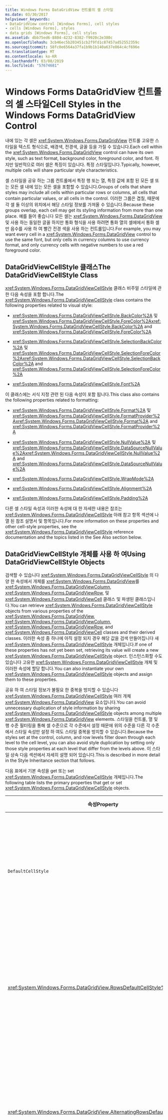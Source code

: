```yaml
---
title: Windows Forms DataGridView 컨트롤의 셀 스타일
ms.date: 03/30/2017
helpviewer_keywords:
- DataGridView control [Windows Forms], cell styles
- cells [Windows Forms], styles
- data grids [Windows Forms], cell styles
ms.assetid: dbb75ed6-8804-4232-8382-f9920c2e380c
ms.openlocfilehash: 3cb46ec5b203451cb2f9fd1c87457ad52552359c
ms.sourcegitcommit: 58fc0e6564a37fa1b9b1b140a637e864c4cf696e
ms.translationtype: MT
ms.contentlocale: ko-KR
ms.lasthandoff: 03/08/2019
ms.locfileid: "57674681"
---
```

# <a name="cell-styles-in-the-windows-forms-datagridview-control"></a><span data-ttu-id="0f9ac-102">Windows Forms DataGridView 컨트롤의 셀 스타일</span><span class="sxs-lookup"><span data-stu-id="0f9ac-102">Cell Styles in the Windows Forms DataGridView Control</span></span>
<span data-ttu-id="0f9ac-103">내에 있는 각 셀은 <xref:System.Windows.Forms.DataGridView> 컨트롤 고유한 스타일을 텍스트 형식으로, 배경색, 전경색, 글꼴 등을 가질 수 있습니다.</span><span class="sxs-lookup"><span data-stu-id="0f9ac-103">Each cell within the <xref:System.Windows.Forms.DataGridView> control can have its own style, such as text format, background color, foreground color, and font.</span></span> <span data-ttu-id="0f9ac-104">하지만 일반적으로 여러 셀은 특징이 있습니다. 특정 스타일입니다.</span><span class="sxs-lookup"><span data-stu-id="0f9ac-104">Typically, however, multiple cells will share particular style characteristics.</span></span>  
  
 <span data-ttu-id="0f9ac-105">셀 스타일을 공유 하는 그룹 컨트롤에서 특정 행 또는 열, 특정 값에 포함 된 모든 셀 또는 모든 셀 내에 있는 모든 셀을 포함할 수 있습니다.</span><span class="sxs-lookup"><span data-stu-id="0f9ac-105">Groups of cells that share styles may include all cells within particular rows or columns, all cells that contain particular values, or all cells in the control.</span></span> <span data-ttu-id="0f9ac-106">이러한 그룹은 겹칠, 때문에 각 셀 둘 이상의 위치에서 해당 스타일 정보를 가져올 수 있습니다.</span><span class="sxs-lookup"><span data-stu-id="0f9ac-106">Because these groups overlap, each cell may get its styling information from more than one place.</span></span> <span data-ttu-id="0f9ac-107">예를 들어 좋습니다 모든 셀는 <xref:System.Windows.Forms.DataGridView> 및 사용 하는 동일한 글꼴 하지만 통화 형식을 사용 하려면 통화 열의 셀에에서 통화 셀만 음수를 사용 하 여 빨간 전경 색을 사용 하는 컨트롤입니다.</span><span class="sxs-lookup"><span data-stu-id="0f9ac-107">For example, you may want every cell in a <xref:System.Windows.Forms.DataGridView> control to use the same font, but only cells in currency columns to use currency format, and only currency cells with negative numbers to use a red foreground color.</span></span>  
  
## <a name="the-datagridviewcellstyle-class"></a><span data-ttu-id="0f9ac-108">DataGridViewCellStyle 클래스</span><span class="sxs-lookup"><span data-stu-id="0f9ac-108">The DataGridViewCellStyle Class</span></span>  
 <span data-ttu-id="0f9ac-109"><xref:System.Windows.Forms.DataGridViewCellStyle> 클래스 비주얼 스타일에 관한 다음 속성을 포함 합니다.</span><span class="sxs-lookup"><span data-stu-id="0f9ac-109">The <xref:System.Windows.Forms.DataGridViewCellStyle> class contains the following properties related to visual style:</span></span>  
  
-   <span data-ttu-id="0f9ac-110"><xref:System.Windows.Forms.DataGridViewCellStyle.BackColor%2A> 및 <xref:System.Windows.Forms.DataGridViewCellStyle.ForeColor%2A></span><span class="sxs-lookup"><span data-stu-id="0f9ac-110"><xref:System.Windows.Forms.DataGridViewCellStyle.BackColor%2A> and <xref:System.Windows.Forms.DataGridViewCellStyle.ForeColor%2A></span></span>  
  
-   <span data-ttu-id="0f9ac-111"><xref:System.Windows.Forms.DataGridViewCellStyle.SelectionBackColor%2A> 및 <xref:System.Windows.Forms.DataGridViewCellStyle.SelectionForeColor%2A></span><span class="sxs-lookup"><span data-stu-id="0f9ac-111"><xref:System.Windows.Forms.DataGridViewCellStyle.SelectionBackColor%2A> and <xref:System.Windows.Forms.DataGridViewCellStyle.SelectionForeColor%2A></span></span>  
  
-   <xref:System.Windows.Forms.DataGridViewCellStyle.Font%2A>  
  
 <span data-ttu-id="0f9ac-112">이 클래스에는 서식 지정 관련 된 다음 속성이 포함 됩니다.</span><span class="sxs-lookup"><span data-stu-id="0f9ac-112">This class also contains the following properties related to formatting:</span></span>  
  
-   <span data-ttu-id="0f9ac-113"><xref:System.Windows.Forms.DataGridViewCellStyle.Format%2A> 및 <xref:System.Windows.Forms.DataGridViewCellStyle.FormatProvider%2A></span><span class="sxs-lookup"><span data-stu-id="0f9ac-113"><xref:System.Windows.Forms.DataGridViewCellStyle.Format%2A> and <xref:System.Windows.Forms.DataGridViewCellStyle.FormatProvider%2A></span></span>  
  
-   <span data-ttu-id="0f9ac-114"><xref:System.Windows.Forms.DataGridViewCellStyle.NullValue%2A> 및 <xref:System.Windows.Forms.DataGridViewCellStyle.DataSourceNullValue%2A></span><span class="sxs-lookup"><span data-stu-id="0f9ac-114"><xref:System.Windows.Forms.DataGridViewCellStyle.NullValue%2A> and <xref:System.Windows.Forms.DataGridViewCellStyle.DataSourceNullValue%2A></span></span>  
  
-   <xref:System.Windows.Forms.DataGridViewCellStyle.WrapMode%2A>  
  
-   <xref:System.Windows.Forms.DataGridViewCellStyle.Alignment%2A>  
  
-   <xref:System.Windows.Forms.DataGridViewCellStyle.Padding%2A>  
  
 <span data-ttu-id="0f9ac-115">다른 셀 스타일 속성과 이러한 속성에 대 한 자세한 내용은 참조는 <xref:System.Windows.Forms.DataGridViewCellStyle> 아래 참고 항목 섹션에 나열 된 참조 설명서 및 항목입니다.</span><span class="sxs-lookup"><span data-stu-id="0f9ac-115">For more information on these properties and other cell-style properties, see the <xref:System.Windows.Forms.DataGridViewCellStyle> reference documentation and the topics listed in the See Also section below.</span></span>  
  
## <a name="using-datagridviewcellstyle-objects"></a><span data-ttu-id="0f9ac-116">DataGridViewCellStyle 개체를 사용 하 여</span><span class="sxs-lookup"><span data-stu-id="0f9ac-116">Using DataGridViewCellStyle Objects</span></span>  
 <span data-ttu-id="0f9ac-117">검색할 수 있습니다 <xref:System.Windows.Forms.DataGridViewCellStyle> 의 다양 한 속성에서 개체를 <xref:System.Windows.Forms.DataGridView>를 <xref:System.Windows.Forms.DataGridViewColumn>, <xref:System.Windows.Forms.DataGridViewRow>, 및 <xref:System.Windows.Forms.DataGridViewCell> 클래스 및 파생된 클래스입니다.</span><span class="sxs-lookup"><span data-stu-id="0f9ac-117">You can retrieve <xref:System.Windows.Forms.DataGridViewCellStyle> objects from various properties of the <xref:System.Windows.Forms.DataGridView>, <xref:System.Windows.Forms.DataGridViewColumn>, <xref:System.Windows.Forms.DataGridViewRow>, and <xref:System.Windows.Forms.DataGridViewCell> classes and their derived classes.</span></span> <span data-ttu-id="0f9ac-118">이러한 속성 중 하나에 아직 설정 되지 경우 해당 값을 검색 만들어집니다 새 <xref:System.Windows.Forms.DataGridViewCellStyle> 개체입니다.</span><span class="sxs-lookup"><span data-stu-id="0f9ac-118">If one of these properties has not yet been set, retrieving its value will create a new <xref:System.Windows.Forms.DataGridViewCellStyle> object.</span></span> <span data-ttu-id="0f9ac-119">인스턴스화할 수도 있습니다 고유한 <xref:System.Windows.Forms.DataGridViewCellStyle> 개체 및 이러한 속성에 할당 합니다.</span><span class="sxs-lookup"><span data-stu-id="0f9ac-119">You can also instantiate your own <xref:System.Windows.Forms.DataGridViewCellStyle> objects and assign them to these properties.</span></span>  
  
 <span data-ttu-id="0f9ac-120">공유 하 여 스타일 정보가 불필요 한 중복을 방지할 수 있습니다 <xref:System.Windows.Forms.DataGridViewCellStyle> 여러 개체 <xref:System.Windows.Forms.DataGridView> 요소입니다.</span><span class="sxs-lookup"><span data-stu-id="0f9ac-120">You can avoid unnecessary duplication of style information by sharing <xref:System.Windows.Forms.DataGridViewCellStyle> objects among multiple <xref:System.Windows.Forms.DataGridView> elements.</span></span> <span data-ttu-id="0f9ac-121">스타일을 컨트롤, 열 및 행 수준 필터링을 통해 셀 수준으로 각 수준에서 설정 때문에 위의 수준을 다른 각 수준에서 스타일 속성만 설정 하 여도 스타일 중복을 방지할 수 있습니다.</span><span class="sxs-lookup"><span data-stu-id="0f9ac-121">Because the styles set at the control, column, and row levels filter down through each level to the cell level, you can also avoid style duplication by setting only those style properties at each level that differ from the levels above.</span></span> <span data-ttu-id="0f9ac-122">이 스타일 상속 다음 섹션에서 자세히 설명 되어 있습니다.</span><span class="sxs-lookup"><span data-stu-id="0f9ac-122">This is described in more detail in the Style Inheritance section that follows.</span></span>  
  
 <span data-ttu-id="0f9ac-123">다음 표에서 기본 속성을 get 또는 set <xref:System.Windows.Forms.DataGridViewCellStyle> 개체입니다.</span><span class="sxs-lookup"><span data-stu-id="0f9ac-123">The following table lists the primary properties that get or set <xref:System.Windows.Forms.DataGridViewCellStyle> objects.</span></span>  
  
|<span data-ttu-id="0f9ac-124">속성</span><span class="sxs-lookup"><span data-stu-id="0f9ac-124">Property</span></span>|<span data-ttu-id="0f9ac-125">클래스</span><span class="sxs-lookup"><span data-stu-id="0f9ac-125">Classes</span></span>|<span data-ttu-id="0f9ac-126">설명</span><span class="sxs-lookup"><span data-stu-id="0f9ac-126">Description</span></span>|  
|--------------|-------------|-----------------|  
|`DefaultCellStyle`|<span data-ttu-id="0f9ac-127"><xref:System.Windows.Forms.DataGridView>하십시오 <xref:System.Windows.Forms.DataGridViewColumn>, <xref:System.Windows.Forms.DataGridViewRow>, 및 파생 클래스</span><span class="sxs-lookup"><span data-stu-id="0f9ac-127"><xref:System.Windows.Forms.DataGridView>, <xref:System.Windows.Forms.DataGridViewColumn>, <xref:System.Windows.Forms.DataGridViewRow>, and derived classes</span></span>|<span data-ttu-id="0f9ac-128">모든 컨트롤에서 셀 전체 (머리글 셀을 포함), 행 또는 열에 사용 되는 기본 스타일을 가져오거나 설정 합니다.</span><span class="sxs-lookup"><span data-stu-id="0f9ac-128">Gets or sets default styles used by all cells in the entire control (including header cells), in a column, or in a row.</span></span>|  
|<xref:System.Windows.Forms.DataGridView.RowsDefaultCellStyle%2A>|<xref:System.Windows.Forms.DataGridView>|<span data-ttu-id="0f9ac-129">컨트롤의 모든 행에서 사용 하는 기본 셀 스타일을 가져오거나 설정 합니다.</span><span class="sxs-lookup"><span data-stu-id="0f9ac-129">Gets or sets default cell styles used by all rows in the control.</span></span> <span data-ttu-id="0f9ac-130">여기에 머리글 셀 포함 되지 않습니다.</span><span class="sxs-lookup"><span data-stu-id="0f9ac-130">This does not include header cells.</span></span>|  
|<xref:System.Windows.Forms.DataGridView.AlternatingRowsDefaultCellStyle%2A>|<xref:System.Windows.Forms.DataGridView>|<span data-ttu-id="0f9ac-131">컨트롤의 행을 교대로 반복 되는 사용 되는 기본 셀 스타일을 가져오거나 설정 합니다.</span><span class="sxs-lookup"><span data-stu-id="0f9ac-131">Gets or sets default cell styles used by alternating rows in the control.</span></span> <span data-ttu-id="0f9ac-132">장부와 비슷한 효과를 만들려면 사용 합니다.</span><span class="sxs-lookup"><span data-stu-id="0f9ac-132">Used to create a ledger-like effect.</span></span>|  
|<xref:System.Windows.Forms.DataGridView.RowHeadersDefaultCellStyle%2A>|<xref:System.Windows.Forms.DataGridView>|<span data-ttu-id="0f9ac-133">컨트롤의 행 머리글에서 사용 하는 기본 셀 스타일을 가져오거나 설정 합니다.</span><span class="sxs-lookup"><span data-stu-id="0f9ac-133">Gets or sets default cell styles used by the control's row headers.</span></span> <span data-ttu-id="0f9ac-134">비주얼 스타일을 사용 하는 경우 현재 테마도 재정의 합니다.</span><span class="sxs-lookup"><span data-stu-id="0f9ac-134">Overridden by the current theme if visual styles are enabled.</span></span>|  
|<xref:System.Windows.Forms.DataGridView.ColumnHeadersDefaultCellStyle%2A>|<xref:System.Windows.Forms.DataGridView>|<span data-ttu-id="0f9ac-135">컨트롤의 열 머리글에서 사용 하는 기본 셀 스타일을 가져오거나 설정 합니다.</span><span class="sxs-lookup"><span data-stu-id="0f9ac-135">Gets or sets default cell styles used by the control's column headers.</span></span> <span data-ttu-id="0f9ac-136">비주얼 스타일을 사용 하는 경우 현재 테마도 재정의 합니다.</span><span class="sxs-lookup"><span data-stu-id="0f9ac-136">Overridden by the current theme if visual styles are enabled.</span></span>|  
|<xref:System.Windows.Forms.DataGridViewCell.Style%2A>|<span data-ttu-id="0f9ac-137"><xref:System.Windows.Forms.DataGridViewCell> 클래스와 파생된 클래스</span><span class="sxs-lookup"><span data-stu-id="0f9ac-137"><xref:System.Windows.Forms.DataGridViewCell> and derived classes</span></span>|<span data-ttu-id="0f9ac-138">셀 수준에서 지정 된 스타일을 가져오거나 설정 합니다.</span><span class="sxs-lookup"><span data-stu-id="0f9ac-138">Gets or sets styles specified at the cell level.</span></span> <span data-ttu-id="0f9ac-139">이러한 스타일의 상위 수준에서 상속 무시 합니다.</span><span class="sxs-lookup"><span data-stu-id="0f9ac-139">These styles override those inherited from higher levels.</span></span>|  
|`InheritedStyle`|<span data-ttu-id="0f9ac-140"><xref:System.Windows.Forms.DataGridViewCell>하십시오 <xref:System.Windows.Forms.DataGridViewRow>, <xref:System.Windows.Forms.DataGridViewColumn>, 및 파생 클래스</span><span class="sxs-lookup"><span data-stu-id="0f9ac-140"><xref:System.Windows.Forms.DataGridViewCell>, <xref:System.Windows.Forms.DataGridViewRow>, <xref:System.Windows.Forms.DataGridViewColumn>, and derived classes</span></span>|<span data-ttu-id="0f9ac-141">현재 셀, 행 또는 상위 수준에서 상속 하는 스타일을 포함 하는 열에 적용 된 모든 스타일을 가져옵니다.</span><span class="sxs-lookup"><span data-stu-id="0f9ac-141">Gets all the styles currently applied to the cell, row, or column, including styles inherited from higher levels.</span></span>|  
  
 <span data-ttu-id="0f9ac-142">위에서 설명한 대로 새 인스턴스화합니다 스타일 속성의 값을 자동으로 가져오고 <xref:System.Windows.Forms.DataGridViewCellStyle> 경우 속성에 이전에 설정 되지 개체입니다.</span><span class="sxs-lookup"><span data-stu-id="0f9ac-142">As mentioned above, getting the value of a style property automatically instantiates a new <xref:System.Windows.Forms.DataGridViewCellStyle> object if the property has not been previously set.</span></span> <span data-ttu-id="0f9ac-143">행 및 열 클래스에는 이러한 개체를 불필요 하 게 만들기를 방지 하려면를 <xref:System.Windows.Forms.DataGridViewBand.HasDefaultCellStyle%2A> 속성으로 결정을 확인할 수 있습니다 여부를 <xref:System.Windows.Forms.DataGridViewBand.DefaultCellStyle%2A> 속성이 설정 되어 있습니다.</span><span class="sxs-lookup"><span data-stu-id="0f9ac-143">To avoid creating these objects unnecessarily, the row and column classes have a <xref:System.Windows.Forms.DataGridViewBand.HasDefaultCellStyle%2A> property that you can check to determine whether the <xref:System.Windows.Forms.DataGridViewBand.DefaultCellStyle%2A> property has been set.</span></span> <span data-ttu-id="0f9ac-144">셀 클래스에는 마찬가지로 <xref:System.Windows.Forms.DataGridViewCell.HasStyle%2A> 나타내는 속성이 있는지 여부를 <xref:System.Windows.Forms.DataGridViewCell.Style%2A> 속성이 설정 되어 합니다.</span><span class="sxs-lookup"><span data-stu-id="0f9ac-144">Similarly, the cell classes have a <xref:System.Windows.Forms.DataGridViewCell.HasStyle%2A> property that indicates whether the <xref:System.Windows.Forms.DataGridViewCell.Style%2A> property has been set.</span></span>  
  
 <span data-ttu-id="0f9ac-145">스타일 속성을 각각의 해당 *PropertyName* `Changed` 이벤트에는 <xref:System.Windows.Forms.DataGridView> 제어 합니다.</span><span class="sxs-lookup"><span data-stu-id="0f9ac-145">Each of the style properties has a corresponding *PropertyName*`Changed` event on the <xref:System.Windows.Forms.DataGridView> control.</span></span> <span data-ttu-id="0f9ac-146">행, 열 및 셀 속성, 이벤트의 이름으로 시작 "`Row`","`Column`", 또는 "`Cell`" (예를 들어 <xref:System.Windows.Forms.DataGridView.RowDefaultCellStyleChanged>).</span><span class="sxs-lookup"><span data-stu-id="0f9ac-146">For row, column, and cell properties, the name of the event begins with "`Row`", "`Column`", or "`Cell`" (for example, <xref:System.Windows.Forms.DataGridView.RowDefaultCellStyleChanged>).</span></span> <span data-ttu-id="0f9ac-147">해당 스타일 속성을 다른 설정 된 경우 발생 하는 이러한 각 이벤트 <xref:System.Windows.Forms.DataGridViewCellStyle> 개체입니다.</span><span class="sxs-lookup"><span data-stu-id="0f9ac-147">Each of these events occurs when the corresponding style property is set to a different <xref:System.Windows.Forms.DataGridViewCellStyle> object.</span></span> <span data-ttu-id="0f9ac-148">이러한 이벤트를 검색할 때 발생 하지는 <xref:System.Windows.Forms.DataGridViewCellStyle> 스타일 속성에서 개체 및 해당 속성 값을 수정 합니다.</span><span class="sxs-lookup"><span data-stu-id="0f9ac-148">These events do not occur when you retrieve a <xref:System.Windows.Forms.DataGridViewCellStyle> object from a style property and modify its property values.</span></span> <span data-ttu-id="0f9ac-149">셀 스타일 개체 자체가 변경에 응답 하려면 처리는 <xref:System.Windows.Forms.DataGridView.CellStyleContentChanged> 이벤트입니다.</span><span class="sxs-lookup"><span data-stu-id="0f9ac-149">To respond to changes to the cell style objects themselves, handle the <xref:System.Windows.Forms.DataGridView.CellStyleContentChanged> event.</span></span>  
  
## <a name="style-inheritance"></a><span data-ttu-id="0f9ac-150">스타일 상속</span><span class="sxs-lookup"><span data-stu-id="0f9ac-150">Style Inheritance</span></span>  
 <span data-ttu-id="0f9ac-151">각 <xref:System.Windows.Forms.DataGridViewCell> 에서 모양을 가져옵니다 해당 <xref:System.Windows.Forms.DataGridViewCell.InheritedStyle%2A> 속성입니다.</span><span class="sxs-lookup"><span data-stu-id="0f9ac-151">Each <xref:System.Windows.Forms.DataGridViewCell> gets its appearance from its <xref:System.Windows.Forms.DataGridViewCell.InheritedStyle%2A> property.</span></span> <span data-ttu-id="0f9ac-152">합니다 <xref:System.Windows.Forms.DataGridViewCellStyle> 이 속성에서 반환 된 개체 형식의 속성의 계층 구조에서 값을 상속 <xref:System.Windows.Forms.DataGridViewCellStyle>합니다.</span><span class="sxs-lookup"><span data-stu-id="0f9ac-152">The <xref:System.Windows.Forms.DataGridViewCellStyle> object returned by this property inherits its values from a hierarchy of properties of type <xref:System.Windows.Forms.DataGridViewCellStyle>.</span></span> <span data-ttu-id="0f9ac-153">순서에서이 속성은 아래 나열 된 <xref:System.Windows.Forms.DataGridViewCell.InheritedStyle%2A> 머리글이 아닌 셀에 대 한 해당 값을 가져옵니다.</span><span class="sxs-lookup"><span data-stu-id="0f9ac-153">These properties are listed below in the order in which the <xref:System.Windows.Forms.DataGridViewCell.InheritedStyle%2A> for non-header cells obtains its values.</span></span>  
  
1.  <xref:System.Windows.Forms.DataGridViewCell.Style%2A?displayProperty=nameWithType>  
  
2.  <xref:System.Windows.Forms.DataGridViewRow.DefaultCellStyle%2A?displayProperty=nameWithType>  
  
3.  <span data-ttu-id="0f9ac-154"><xref:System.Windows.Forms.DataGridView.AlternatingRowsDefaultCellStyle%2A?displayProperty=nameWithType> (홀수 인덱스 번호가 있는 행의 셀)에 해당</span><span class="sxs-lookup"><span data-stu-id="0f9ac-154"><xref:System.Windows.Forms.DataGridView.AlternatingRowsDefaultCellStyle%2A?displayProperty=nameWithType> (only for cells in rows with odd index numbers)</span></span>  
  
4.  <xref:System.Windows.Forms.DataGridView.RowsDefaultCellStyle%2A?displayProperty=nameWithType>  
  
5.  <xref:System.Windows.Forms.DataGridViewColumn.DefaultCellStyle%2A?displayProperty=nameWithType>  
  
6.  <xref:System.Windows.Forms.DataGridView.DefaultCellStyle%2A?displayProperty=nameWithType>  
  
 <span data-ttu-id="0f9ac-155">행 및 열 머리글 셀에는 <xref:System.Windows.Forms.DataGridViewCell.InheritedStyle%2A> 속성은 지정 된 순서로 원본 속성의 다음 목록에서 값으로 채워집니다.</span><span class="sxs-lookup"><span data-stu-id="0f9ac-155">For row and column header cells, the <xref:System.Windows.Forms.DataGridViewCell.InheritedStyle%2A> property is populated by values from the following list of source properties in the given order.</span></span>  
  
1.  <xref:System.Windows.Forms.DataGridViewCell.Style%2A?displayProperty=nameWithType>  
  
2.  <span data-ttu-id="0f9ac-156"><xref:System.Windows.Forms.DataGridView.ColumnHeadersDefaultCellStyle%2A?displayProperty=nameWithType> 또는 <xref:System.Windows.Forms.DataGridView.RowHeadersDefaultCellStyle%2A?displayProperty=nameWithType></span><span class="sxs-lookup"><span data-stu-id="0f9ac-156"><xref:System.Windows.Forms.DataGridView.ColumnHeadersDefaultCellStyle%2A?displayProperty=nameWithType> or <xref:System.Windows.Forms.DataGridView.RowHeadersDefaultCellStyle%2A?displayProperty=nameWithType></span></span>  
  
3.  <xref:System.Windows.Forms.DataGridView.DefaultCellStyle%2A?displayProperty=nameWithType>  
  
 <span data-ttu-id="0f9ac-157">다음 다이어그램에서는이 프로세스를 보여 줍니다.</span><span class="sxs-lookup"><span data-stu-id="0f9ac-157">The following diagram illustrates this process.</span></span>  
  
 <span data-ttu-id="0f9ac-158">![DataGridViewCellStyle 형식의](./media/cell-styles-in-the-windows-forms-datagridview-control/datagridviewcells-inheritance-diagram.gif "DataGridViewCells 상속 다이어그램")</span><span class="sxs-lookup"><span data-stu-id="0f9ac-158">![Properties of type DataGridViewCellStyle](./media/cell-styles-in-the-windows-forms-datagridview-control/datagridviewcells-inheritance-diagram.gif "DataGridViewCells inheritance diagram")</span></span>  
  
 <span data-ttu-id="0f9ac-159">또한 특정 행과 열으로 상속 된 스타일을 액세스할 수 있습니다.</span><span class="sxs-lookup"><span data-stu-id="0f9ac-159">You can also access the styles inherited by specific rows and columns.</span></span> <span data-ttu-id="0f9ac-160">열 <xref:System.Windows.Forms.DataGridViewColumn.InheritedStyle%2A> 속성은 다음 속성에서 값을 상속 합니다.</span><span class="sxs-lookup"><span data-stu-id="0f9ac-160">The column <xref:System.Windows.Forms.DataGridViewColumn.InheritedStyle%2A> property inherits its values from the following properties.</span></span>  
  
1.  <xref:System.Windows.Forms.DataGridViewColumn.DefaultCellStyle%2A?displayProperty=nameWithType>  
  
2.  <xref:System.Windows.Forms.DataGridView.DefaultCellStyle%2A?displayProperty=nameWithType>  
  
 <span data-ttu-id="0f9ac-161">행 <xref:System.Windows.Forms.DataGridViewRow.InheritedStyle%2A> 속성은 다음 속성에서 값을 상속 합니다.</span><span class="sxs-lookup"><span data-stu-id="0f9ac-161">The row <xref:System.Windows.Forms.DataGridViewRow.InheritedStyle%2A> property inherits its values from the following properties.</span></span>  
  
1.  <xref:System.Windows.Forms.DataGridViewRow.DefaultCellStyle%2A?displayProperty=nameWithType>  
  
2.  <span data-ttu-id="0f9ac-162"><xref:System.Windows.Forms.DataGridView.AlternatingRowsDefaultCellStyle%2A?displayProperty=nameWithType> (홀수 인덱스 번호가 있는 행의 셀)에 해당</span><span class="sxs-lookup"><span data-stu-id="0f9ac-162"><xref:System.Windows.Forms.DataGridView.AlternatingRowsDefaultCellStyle%2A?displayProperty=nameWithType> (only for cells in rows with odd index numbers)</span></span>  
  
3.  <xref:System.Windows.Forms.DataGridView.RowsDefaultCellStyle%2A?displayProperty=nameWithType>  
  
4.  <xref:System.Windows.Forms.DataGridView.DefaultCellStyle%2A?displayProperty=nameWithType>  
  
 <span data-ttu-id="0f9ac-163">각 속성에 대 한는 <xref:System.Windows.Forms.DataGridViewCellStyle> 에서 반환 된 개체를 `InheritedStyle` 속성 값을 해당 속성이 아닌 다른 값으로 설정 하는 적절 한 목록의 첫 번째 셀 스타일에서 가져온 속성을 <xref:System.Windows.Forms.DataGridViewCellStyle> 클래스가 기본적으로.</span><span class="sxs-lookup"><span data-stu-id="0f9ac-163">For each property in a <xref:System.Windows.Forms.DataGridViewCellStyle> object returned by an `InheritedStyle` property, the property value is obtained from the first cell style in the appropriate list that has the corresponding property set to a value other than the <xref:System.Windows.Forms.DataGridViewCellStyle> class defaults.</span></span>  
  
 <span data-ttu-id="0f9ac-164">다음 표에서 설명 하는 방법을 <xref:System.Windows.Forms.DataGridViewCellStyle.ForeColor%2A> 예제 셀 속성 값은 해당 포함 된 열에서 상속 됩니다.</span><span class="sxs-lookup"><span data-stu-id="0f9ac-164">The following table illustrates how the <xref:System.Windows.Forms.DataGridViewCellStyle.ForeColor%2A> property value for an example cell is inherited from its containing column.</span></span>  
  
|<span data-ttu-id="0f9ac-165">형식의 속성 `DataGridViewCellStyle`</span><span class="sxs-lookup"><span data-stu-id="0f9ac-165">Property of type `DataGridViewCellStyle`</span></span>|<span data-ttu-id="0f9ac-166">예제 `ForeColor` 검색된 된 개체에 대 한 값</span><span class="sxs-lookup"><span data-stu-id="0f9ac-166">Example `ForeColor` value for retrieved object</span></span>|  
|----------------------------------------------|----------------------------------------------------|  
|<xref:System.Windows.Forms.DataGridViewCell.Style%2A?displayProperty=nameWithType>|<xref:System.Drawing.Color.Empty?displayProperty=nameWithType>|  
|<xref:System.Windows.Forms.DataGridViewRow.DefaultCellStyle%2A?displayProperty=nameWithType>|<xref:System.Drawing.Color.Red%2A?displayProperty=nameWithType>|  
|<xref:System.Windows.Forms.DataGridView.AlternatingRowsDefaultCellStyle%2A?displayProperty=nameWithType>|<xref:System.Drawing.Color.Empty?displayProperty=nameWithType>|  
|<xref:System.Windows.Forms.DataGridView.RowsDefaultCellStyle%2A?displayProperty=nameWithType>|<xref:System.Drawing.Color.Empty?displayProperty=nameWithType>|  
|<xref:System.Windows.Forms.DataGridViewColumn.DefaultCellStyle%2A?displayProperty=nameWithType>|<xref:System.Drawing.Color.DarkBlue%2A?displayProperty=nameWithType>|  
|<xref:System.Windows.Forms.DataGridView.DefaultCellStyle%2A?displayProperty=nameWithType>|<xref:System.Drawing.Color.Black%2A?displayProperty=nameWithType>|  
  
 <span data-ttu-id="0f9ac-167">이 경우에 <xref:System.Drawing.Color.Red%2A?displayProperty=nameWithType> 셀의 행에서 값은 목록에서 첫 번째 실제 값입니다.</span><span class="sxs-lookup"><span data-stu-id="0f9ac-167">In this case, the <xref:System.Drawing.Color.Red%2A?displayProperty=nameWithType> value from the cell's row is the first real value on the list.</span></span> <span data-ttu-id="0f9ac-168">이것이 합니다 <xref:System.Windows.Forms.DataGridViewCellStyle.ForeColor%2A> 셀의 속성 값 <xref:System.Windows.Forms.DataGridViewCell.InheritedStyle%2A>합니다.</span><span class="sxs-lookup"><span data-stu-id="0f9ac-168">This becomes the <xref:System.Windows.Forms.DataGridViewCellStyle.ForeColor%2A> property value of the cell's <xref:System.Windows.Forms.DataGridViewCell.InheritedStyle%2A>.</span></span>  
  
 <span data-ttu-id="0f9ac-169">다음 다이어그램에서는 다양 한 <xref:System.Windows.Forms.DataGridViewCellStyle> 속성 다른 위치에서 해당 값을 상속할 수 있습니다.</span><span class="sxs-lookup"><span data-stu-id="0f9ac-169">The following diagram illustrates how different <xref:System.Windows.Forms.DataGridViewCellStyle> properties can inherit their values from different places.</span></span>  
  
 <span data-ttu-id="0f9ac-170">![DataGridView 속성&#45;값이 상속](./media/cell-styles-in-the-windows-forms-datagridview-control/datagridviewcells-value-inheritance-diagram.gif "DataGridViewCells 값 상속 다이어그램")</span><span class="sxs-lookup"><span data-stu-id="0f9ac-170">![DataGridView property&#45;value inheritance](./media/cell-styles-in-the-windows-forms-datagridview-control/datagridviewcells-value-inheritance-diagram.gif "DataGridViewCells value inheritance diagram")</span></span>  
  
 <span data-ttu-id="0f9ac-171">스타일 상속을 활용 하 여 여러 위치에서 동일한 정보를 지정 하지 않고 전체 컨트롤에 대 한 적절 한 스타일을 제공할 수 있습니다.</span><span class="sxs-lookup"><span data-stu-id="0f9ac-171">By taking advantage of style inheritance, you can provide appropriate styles for the entire control without having to specify the same information in multiple places.</span></span>  
  
 <span data-ttu-id="0f9ac-172">개체에서 반환 된 설명 된 대로 머리글 셀 스타일 상속에 참여 하지만 <xref:System.Windows.Forms.DataGridView.ColumnHeadersDefaultCellStyle%2A> 및 <xref:System.Windows.Forms.DataGridView.RowHeadersDefaultCellStyle%2A> 의 속성을 <xref:System.Windows.Forms.DataGridView> 컨트롤이 반환 하는 개체의 속성 값을 재정의 하는 초기 속성 값 <xref:System.Windows.Forms.DataGridView.DefaultCellStyle%2A> 속성입니다.</span><span class="sxs-lookup"><span data-stu-id="0f9ac-172">Although header cells participate in style inheritance as described, the objects returned by the <xref:System.Windows.Forms.DataGridView.ColumnHeadersDefaultCellStyle%2A> and <xref:System.Windows.Forms.DataGridView.RowHeadersDefaultCellStyle%2A> properties of the <xref:System.Windows.Forms.DataGridView> control have initial property values that override the property values of the object returned by the <xref:System.Windows.Forms.DataGridView.DefaultCellStyle%2A> property.</span></span> <span data-ttu-id="0f9ac-173">속성에서 반환 된 개체에 대해 설정 하려는 경우는 <xref:System.Windows.Forms.DataGridView.DefaultCellStyle%2A> 행 및 열 머리글에 적용할 속성에서 반환 된 개체의 해당 속성을 설정 해야 합니다 <xref:System.Windows.Forms.DataGridView.ColumnHeadersDefaultCellStyle%2A> 및 <xref:System.Windows.Forms.DataGridView.RowHeadersDefaultCellStyle%2A> 속성 기본값을 표시 에 대 한는 <xref:System.Windows.Forms.DataGridViewCellStyle> 클래스입니다.</span><span class="sxs-lookup"><span data-stu-id="0f9ac-173">If you want the properties set for the object returned by the <xref:System.Windows.Forms.DataGridView.DefaultCellStyle%2A> property to apply to row and column headers, you must set the corresponding properties of the objects returned by the <xref:System.Windows.Forms.DataGridView.ColumnHeadersDefaultCellStyle%2A> and <xref:System.Windows.Forms.DataGridView.RowHeadersDefaultCellStyle%2A> properties to the defaults indicated for the <xref:System.Windows.Forms.DataGridViewCellStyle> class.</span></span>  
  
> [!NOTE]
>  <span data-ttu-id="0f9ac-174">비주얼 스타일을 사용 하는 경우 행 및 열 머리글 (제외 하 고는 <xref:System.Windows.Forms.DataGridView.TopLeftHeaderCell%2A>)는 이러한 속성에 지정 된 스타일을 재정의 하는 현재 테마에 따라 자동으로 스타일이 지정 합니다.</span><span class="sxs-lookup"><span data-stu-id="0f9ac-174">If visual styles are enabled, the row and column headers (except for the <xref:System.Windows.Forms.DataGridView.TopLeftHeaderCell%2A>) are automatically styled by the current theme, overriding any styles specified by these properties.</span></span>  
  
 <span data-ttu-id="0f9ac-175">합니다 <xref:System.Windows.Forms.DataGridViewButtonColumn>, <xref:System.Windows.Forms.DataGridViewImageColumn>, 및 <xref:System.Windows.Forms.DataGridViewCheckBoxColumn> 유형 열을 기준으로 반환 되는 개체의 일부 값을 초기화할 수도 <xref:System.Windows.Forms.DataGridViewColumn.DefaultCellStyle%2A> 속성입니다.</span><span class="sxs-lookup"><span data-stu-id="0f9ac-175">The <xref:System.Windows.Forms.DataGridViewButtonColumn>, <xref:System.Windows.Forms.DataGridViewImageColumn>, and <xref:System.Windows.Forms.DataGridViewCheckBoxColumn> types also initialize some values of the object returned by the column <xref:System.Windows.Forms.DataGridViewColumn.DefaultCellStyle%2A> property.</span></span> <span data-ttu-id="0f9ac-176">자세한 내용은 이러한 형식에 대 한 참조 설명서를 참조 하세요.</span><span class="sxs-lookup"><span data-stu-id="0f9ac-176">For more information, see the reference documentation for these types.</span></span>  
  
## <a name="setting-styles-dynamically"></a><span data-ttu-id="0f9ac-177">스타일을 동적으로 설정</span><span class="sxs-lookup"><span data-stu-id="0f9ac-177">Setting Styles Dynamically</span></span>  
 <span data-ttu-id="0f9ac-178">특정 값이 포함 된 셀 스타일을 사용자 지정 구현에 대 한 처리기를 <xref:System.Windows.Forms.DataGridView.CellFormatting?displayProperty=nameWithType> 이벤트입니다.</span><span class="sxs-lookup"><span data-stu-id="0f9ac-178">To customize the styles of cells with particular values, implement a handler for the <xref:System.Windows.Forms.DataGridView.CellFormatting?displayProperty=nameWithType> event.</span></span> <span data-ttu-id="0f9ac-179">이 이벤트 처리기의 인수를 수신 합니다 <xref:System.Windows.Forms.DataGridViewCellFormattingEventArgs> 형식입니다.</span><span class="sxs-lookup"><span data-stu-id="0f9ac-179">Handlers for this event receive an argument of the <xref:System.Windows.Forms.DataGridViewCellFormattingEventArgs> type.</span></span> <span data-ttu-id="0f9ac-180">이 개체의 위치로 함께 서식이 지정 되는 셀의 값을 확인할 수 있도록 하는 속성이 포함 된 <xref:System.Windows.Forms.DataGridView> 제어 합니다.</span><span class="sxs-lookup"><span data-stu-id="0f9ac-180">This object contains properties that let you determine the value of the cell being formatted along with its location in the <xref:System.Windows.Forms.DataGridView> control.</span></span> <span data-ttu-id="0f9ac-181">이 개체도 포함을 <xref:System.Windows.Forms.DataGridViewCellFormattingEventArgs.CellStyle%2A> 속성의 값으로 초기화 되는 <xref:System.Windows.Forms.DataGridViewCell.InheritedStyle%2A> 서식이 지정 되는 셀의 속성입니다.</span><span class="sxs-lookup"><span data-stu-id="0f9ac-181">This object also contains a <xref:System.Windows.Forms.DataGridViewCellFormattingEventArgs.CellStyle%2A> property that is initialized to the value of the <xref:System.Windows.Forms.DataGridViewCell.InheritedStyle%2A> property of the cell being formatted.</span></span> <span data-ttu-id="0f9ac-182">셀 값과 위치에 적합 한 스타일 정보를 지정 하려면 셀 스타일 속성을 수정할 수 있습니다.</span><span class="sxs-lookup"><span data-stu-id="0f9ac-182">You can modify the cell style properties to specify style information appropriate to the cell value and location.</span></span>  
  
> [!NOTE]
>  <span data-ttu-id="0f9ac-183"><xref:System.Windows.Forms.DataGridView.RowPrePaint> 하 고 <xref:System.Windows.Forms.DataGridView.RowPostPaint> 이벤트 권한도 <xref:System.Windows.Forms.DataGridViewCellStyle> 개체 데이터를 이벤트 이지만 경우에는 행의 복사본 <xref:System.Windows.Forms.DataGridViewRow.InheritedStyle%2A> 속성은 읽기 전용 모드로 변경 내용을 컨트롤 영향을 주지 않습니다.</span><span class="sxs-lookup"><span data-stu-id="0f9ac-183">The <xref:System.Windows.Forms.DataGridView.RowPrePaint> and <xref:System.Windows.Forms.DataGridView.RowPostPaint> events also receive a <xref:System.Windows.Forms.DataGridViewCellStyle> object in the event data, but in their case, it is a copy of the row <xref:System.Windows.Forms.DataGridViewRow.InheritedStyle%2A> property for read-only purposes, and changes to it do not affect the control.</span></span>  
  
 <span data-ttu-id="0f9ac-184">수정할 수 있습니다 동적으로 이벤트에 대 한 응답에서 개별 셀의 스타일과 같은 합니다 <xref:System.Windows.Forms.DataGridView.CellMouseEnter?displayProperty=nameWithType> 고 <xref:System.Windows.Forms.DataGridView.CellMouseLeave> 이벤트입니다.</span><span class="sxs-lookup"><span data-stu-id="0f9ac-184">You can also dynamically modify the styles of individual cells in response to events such as the <xref:System.Windows.Forms.DataGridView.CellMouseEnter?displayProperty=nameWithType> and <xref:System.Windows.Forms.DataGridView.CellMouseLeave> events.</span></span> <span data-ttu-id="0f9ac-185">에 대 한 처리기에서 예를 들어 합니다 <xref:System.Windows.Forms.DataGridView.CellMouseEnter> 이벤트를 셀 배경색의 현재 값을 저장할 수 있습니다 (셀의 검색할 <xref:System.Windows.Forms.DataGridViewCell.Style%2A> 속성), 위로 마우스를 가져가면 셀을 강조 표시 되도록 새로운 색으로 설정한.</span><span class="sxs-lookup"><span data-stu-id="0f9ac-185">For example, in a handler for the <xref:System.Windows.Forms.DataGridView.CellMouseEnter> event, you could store the current value of the cell background color (retrieved through the cell's <xref:System.Windows.Forms.DataGridViewCell.Style%2A> property), then set it to a new color that will highlight the cell when the mouse hovers over it.</span></span> <span data-ttu-id="0f9ac-186">에 대 한 처리기에는 <xref:System.Windows.Forms.DataGridView.CellMouseLeave> 이벤트에 원래 값으로 다음 배경색을 복원할 수 있습니다.</span><span class="sxs-lookup"><span data-stu-id="0f9ac-186">In a handler for the <xref:System.Windows.Forms.DataGridView.CellMouseLeave> event, you can then restore the background color to the original value.</span></span>  
  
> [!NOTE]
>  <span data-ttu-id="0f9ac-187">셀에 저장 된 값을 캐시 <xref:System.Windows.Forms.DataGridViewCell.Style%2A> 속성은 특정 스타일 값이 설정 되어 있는지 여부에 관계 없이 중요 합니다.</span><span class="sxs-lookup"><span data-stu-id="0f9ac-187">Caching the values stored in the cell's <xref:System.Windows.Forms.DataGridViewCell.Style%2A> property is important regardless of whether a particular style value is set.</span></span> <span data-ttu-id="0f9ac-188">스타일 설정을 일시적으로 바꿔야 하는 경우 원래 "설정 안 함" 상태로 복원 셀 스타일 설정 상위 수준에서 상속 하는 다시 이동 됩니다 것을 확인 합니다.</span><span class="sxs-lookup"><span data-stu-id="0f9ac-188">If you temporarily replace a style setting, restoring it to its original "not set" state ensures that the cell will go back to inheriting the style setting from a higher level.</span></span> <span data-ttu-id="0f9ac-189">스타일의 상속 여부에 관계 없이 셀에 대해 적용할 실제 스타일을 결정 해야 할 경우 사용 하 여 셀의 <xref:System.Windows.Forms.DataGridViewCell.InheritedStyle%2A> 속성입니다.</span><span class="sxs-lookup"><span data-stu-id="0f9ac-189">If you need to determine the actual style in effect for a cell regardless of whether the style is inherited, use the cell's <xref:System.Windows.Forms.DataGridViewCell.InheritedStyle%2A> property.</span></span>  
  
## <a name="see-also"></a><span data-ttu-id="0f9ac-190">참고자료</span><span class="sxs-lookup"><span data-stu-id="0f9ac-190">See also</span></span>
- <xref:System.Windows.Forms.DataGridView>
- <xref:System.Windows.Forms.DataGridViewCellStyle>
- <xref:System.Windows.Forms.DataGridView.AlternatingRowsDefaultCellStyle%2A?displayProperty=nameWithType>
- <xref:System.Windows.Forms.DataGridView.ColumnHeadersDefaultCellStyle%2A?displayProperty=nameWithType>
- <xref:System.Windows.Forms.DataGridView.DefaultCellStyle%2A?displayProperty=nameWithType>
- <xref:System.Windows.Forms.DataGridView.RowHeadersDefaultCellStyle%2A?displayProperty=nameWithType>
- <xref:System.Windows.Forms.DataGridView.RowsDefaultCellStyle%2A?displayProperty=nameWithType>
- <xref:System.Windows.Forms.DataGridViewBand.InheritedStyle%2A?displayProperty=nameWithType>
- <xref:System.Windows.Forms.DataGridViewRow.InheritedStyle%2A?displayProperty=nameWithType>
- <xref:System.Windows.Forms.DataGridViewColumn.InheritedStyle%2A?displayProperty=nameWithType>
- <xref:System.Windows.Forms.DataGridViewBand.DefaultCellStyle%2A?displayProperty=nameWithType>
- <xref:System.Windows.Forms.DataGridViewCell.InheritedStyle%2A?displayProperty=nameWithType>
- <xref:System.Windows.Forms.DataGridViewCell.Style%2A?displayProperty=nameWithType>
- <xref:System.Windows.Forms.DataGridView.CellFormatting?displayProperty=nameWithType>
- <xref:System.Windows.Forms.DataGridView.CellStyleContentChanged?displayProperty=nameWithType>
- <xref:System.Windows.Forms.DataGridView.RowPrePaint?displayProperty=nameWithType>
- <xref:System.Windows.Forms.DataGridView.RowPostPaint?displayProperty=nameWithType>
- [<span data-ttu-id="0f9ac-191">Windows Forms DataGridView 컨트롤의 기본 형식 및 스타일 지정</span><span class="sxs-lookup"><span data-stu-id="0f9ac-191">Basic Formatting and Styling in the Windows Forms DataGridView Control</span></span>](../../../../docs/framework/winforms/controls/basic-formatting-and-styling-in-the-windows-forms-datagridview-control.md)
- [<span data-ttu-id="0f9ac-192">방법: Windows Forms DataGridView 컨트롤에 대 한 기본 셀 스타일 설정</span><span class="sxs-lookup"><span data-stu-id="0f9ac-192">How to: Set Default Cell Styles for the Windows Forms DataGridView Control</span></span>](../../../../docs/framework/winforms/controls/how-to-set-default-cell-styles-for-the-windows-forms-datagridview-control.md)
- [<span data-ttu-id="0f9ac-193">Windows Forms DataGridView 컨트롤의 데이터 형식 지정</span><span class="sxs-lookup"><span data-stu-id="0f9ac-193">Data Formatting in the Windows Forms DataGridView Control</span></span>](../../../../docs/framework/winforms/controls/data-formatting-in-the-windows-forms-datagridview-control.md)
